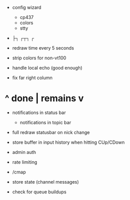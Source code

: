 * config wizard
  * cp437
  * colors
  * stty

* ├┐ ┌┬┐ ┌ 

* redraw time every 5 seconds

* strip colors for non-vt100

* handle local echo  (good enough)

* fix far right column

# ^ done | remains v

* notifications in status bar
  * notifications in topic bar

* full redraw statusbar on nick change
* store buffer in input history when hitting CUp/CDown
* admin auth
* rate limiting
* /cmap
* store state (channel messages)
* check for queue buildups
